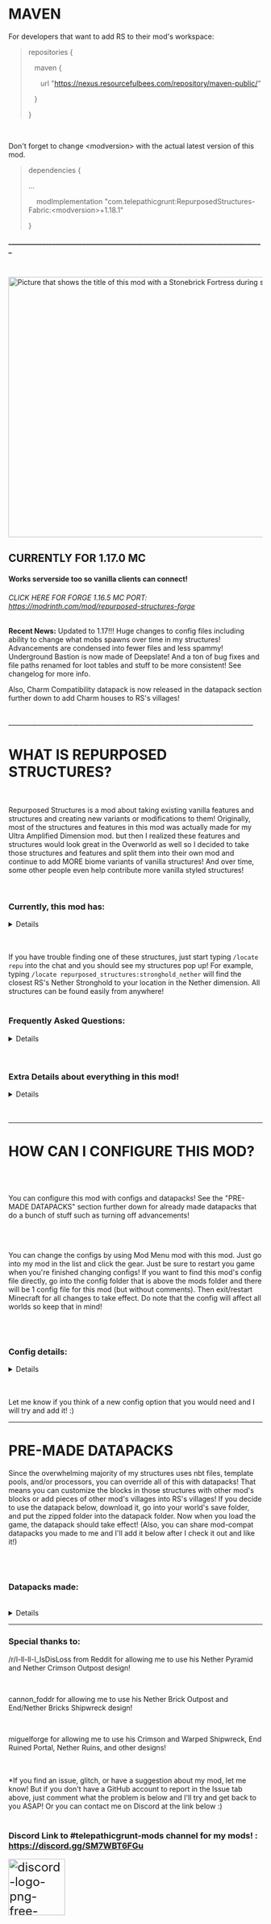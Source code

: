 # MAVEN

For developers that want to add RS to their mod's workspace:

<blockquote>
repositories {

&nbsp;&nbsp;&nbsp;maven {

&nbsp;&nbsp;&nbsp;&nbsp;&nbsp;&nbsp;url "https://nexus.resourcefulbees.com/repository/maven-public/"

&nbsp;&nbsp;&nbsp;}

}
</blockquote>

&nbsp;

Don't forget to change \<modversion> with the actual latest version of this mod.

<blockquote>
dependencies {

...

&nbsp;&nbsp;&nbsp;&nbsp;modImplementation "com.telepathicgrunt:RepurposedStructures-Fabric:\<modversion>+1.18.1"

}</blockquote>

**____________________________________________________________________________**

&nbsp;

<img src="https://i.imgur.com/lD8Pa6U.png" alt="Picture that shows the title of this mod with a Stonebrick Fortress during sunset behind the text" width="1519" height="516"></img>
## CURRENTLY FOR 1.17.0 MC
#### Works serverside too so vanilla clients can connect!
###### CLICK HERE FOR FORGE 1.16.5 MC PORT: https://modrinth.com/mod/repurposed-structures-forge

**Recent News:** Updated to 1.17!!! Huge changes to config files including ability to change what mobs spawns over time in my structures! Advancements are condensed into fewer files and less spammy! Underground Bastion is now made of Deepslate! And a ton of bug fixes and file paths renamed for loot tables and stuff to be more consistent! See changelog for more info.

Also, Charm Compatibility datapack is now released in the datapack section further down to add Charm houses to RS's villages!

<br/>
____________________________________________________________________________

# WHAT IS REPURPOSED STRUCTURES?
<br/>

Repurposed Structures is a mod about taking existing vanilla features and structures and creating new variants or modifications to them! Originally, most of the structures and features in this mod was actually made for my Ultra Amplified Dimension mod. but then I realized these features and structures would look great in the Overworld as well so I decided to take those structures and features and split them into their own mod and continue to add MORE biome variants of vanilla structures! And over time, some other people even help contribute more vanilla styled structures!

<br/>

### Currently, this mod has:
<details>

- Jungle Fortresses which are Nether Fortresses using Stonebrick blocks and spawns in Jungles!
- 10 Dungeons variants
- 14 new Mineshaft types
- 10 new biome variants of Villages
- 15 new temples variants
- 2 new biome variants of Igloos
- 13 new Pillager Outposts
- 4 new types of Shipwrecks
- 7 new Mansion types
- 5 new Witch Huts types
- 3 new kinds of Ruins! (2 on land. 1 in Nether)
- A Nether themed End City
- A Nether Strongholds
- An Underground Bastion in Overworld
- 6 new Desert Well variations were made for other biomes
</details>
<br/>
<br/>

If you have trouble finding one of these structures, just start typing `/locate repu` into the chat and you should see my structures pop up! For example, typing `/locate repurposed_structures:stronghold_nether` will find the closest RS's Nether Stronghold to your location in the Nether dimension. All structures can be found easily from anywhere!
<br/>
<br/>

### Frequently Asked Questions:
<details>


Q: Does this mod work with [YUNG's Better Strongholds](https://www.curseforge.com/minecraft/mc-mods/yungs-better-strongholds-fabric) mod?

<br/>
A: Yes indeed it will. Do note, RS's Nether Stronghold will still spawn in Nether biomes and be unchanged.

<br/>
<br/>
<br/>
<br/>

Q: Does this mod work with [YUNG's Better Mineshafts](https://www.curseforge.com/minecraft/mc-mods/yungs-better-mineshafts-fabric) mod?

<br/>
A: Yep! This mod works with YUNG's Better Mineshafts lol. I added code to make our mods compatible. Both of our mineshafts should spawn in the world.

<br/>
<br/>
<br/>
<br/>

Q: Does this mod conflict with ___ mod?

<br/>
A: Highly unlikely. My mod adds structures to biomes directly so any conflict would be extremely rare. Best way to know is to just try my mod with the other mod. If you find they do conflict somehow, PLEASE let me know so I can investigate and release a fix! :)

<br/>
<br/>
<br/>
<br/>

Q: The advancements are annoying! I want to turn them off!

<br/>
A: There are datapacks to turn off the advancements. Scroll down to the "PRE-MADE DATAPACKS" section farther down and open the spoiler to get the disable advancements datapacks!

<br/>
<br/>
<br/>
<br/>

Q: How can I change the language that this mod uses?

<br/>

A: You can use a Resourcepack to add new languages and help contribute! [Click here for more info!](https://github.com/TelepathicGrunt/RepurposedStructures-Fabric/releases/tag/0.0.8)

<br/>
<br/>
<br/>
<br/>

Q: Can I use this mod in a modpack?

<br/>
A: Yep! You can use this mod in a modpack :)

<br/>
<br/>
<br/>
<br/>

Q: Can I modify the source code of this mod to make changes?

<br/>
A: You can but just make sure you respect my license which is LGPL. That means, if you plan on distributing a modified Repurposed Structures jar, you should open source it by making the modified source code visible and licensed under an open source license. But truthfully, if you want to make a change, ask me first or make a PR into my mod as I might actually add it to the base mod itself! 
</details>
<br/>
<br/>

### Extra Details about everything in this mod!

<details>
<br/>

Note: all chest loot info can be found here in the loot table files for the structure! : [https://github.com/TelepathicGrunt/RepurposedStructures-Fabric/tree/1.16/src/main/resources/data/repurposed_structures/loot_tables/chests](https://github.com/TelepathicGrunt/RepurposedStructures-Fabric/tree/1.16/src/main/resources/data/repurposed_structures/loot_tables/chests)

<br/>
<br/>

### Village Variants

<details>
Note: Some village houses will have custom loot to match their biome better but nothing too crazy for balance reasons. The Nether based villages are full of fully armored Piglins and have fully unique chest loot.

<br/>
<br/>

Variants:

<br/>

-Badlands Village

-Birch Village

-Dark Forest Village

-Jungle Village

-Swamp Village

-Mountains Village

-Giant Taiga Village

-Oak Village

-Crimson Village

-Warped Village

</details>

<br/>

### Dungeons

<details>

#### Badlands Dungeons spawner's mob rates

48% : Husk

25% : Cave Spider

17% : Skeleton

8% : Spider

2% : Illusioner

<br/>

#### Dark Forest Dungeons spawner's mob rates

43% : Zombie

20% : Spider

20% : Skeleton

15% : Vex

2% : Illusioner

1% : Creeper

<br/>

#### Desert Dungeons spawner's mob rates

73% : Husk

13% : Spider

12% : Skeleton

1% : Llama

1% : Illusioner

<br/>

#### End Dungeons spawner's mob rates

86% : Endermite

12% : Enderman

2% : Phantom

<br/>

Spawns Shulker Box instead of Chests to hold the loot but spawns less frequently than Chests.

<br/>

#### Icy Dungeons spawner's mob rates

75% : Stray

25% : Cave Spider

<br/>

#### Jungle Dungeons spawner's mob rates

37% : Zombie

25% : Parrot

18% : Spider

18% : Skeleton

1% : Chicken

1% : Creeper

<br/>

#### Mushroom Dungeons spawner's mob rates

#### if above Y = 64

96% : Rabbit

4% : Mooshroom

<br/>

#### if below Y = 64

96% : Bat

4% : Mooshroom

<br/>

#### Nether Dungeons spawner's mob rates

#### if above Y = 30

44% : Zombified Piglin

20% : Strider

26% : Magma Cube

10% : Blaze

<br/>

#### if below Y = 30

44% : Zombified Piglin

20% : Strider

25% : Magma Cube

10% : Blaze

1% : Wither Skeleton

<br/>

#### Snow Dungeons spawner's mob rates

37% : Stray

25% : Cave Spider

24% : Zombie

12% : Spider

2% : Snow Golem

<br/>

#### Swamp Dungeons spawner's mob rates

24% : Zombie

24% : Drowned

16% : Spider

16% : Skeleton

9% : Vex

1% : Slime

<br/>

#### Ocean Dungeons spawner's mob and loot rates

Chest loot

45% : Normal Dungeon loot

33% : Shipwreck Supplies loot

13% : Small Ruins loot

8% : Big Ruins loot

1% : Buried Treasure loot

plus a few various other ocean-themed loot

<br/>

#### Mob Spawner in Frozen Ocean biomes

96% : Drowned

3% : Squid

1% : Turtle

<br/>

#### Mob Spawner in Cold Ocean biomes

96% : Drowned

3% : Salmon

1% : Turtle

<br/>

#### Mob Spawner in neutral Ocean biomes

96% : Drowned

3% : Cod

1% : Turtle

<br/>

#### Mob Spawner in Lukewarm Ocean biomes

96% : Drowned

3% : Pufferfish

1% : Turtle

<br/>

#### Mob Spawner in Warm Ocean biomes

96% : Drowned

3% : Tropical Fish

1% : Turtle

</details>

<br/>

### Mineshafts

<details>
All other Mineshafts has Cave Spider Spawner unless otherwise specified. And chest loot is specifically tailored to every Mineshaft with some having very unique loot and others having loot that's barely different.

<br/>
<br/>

#### Variants:

<br/>

-Birch Mineshafts

-Desert Mineshafts

-Jungle Mineshafts

-Savanna Mineshafts

-Stone Mineshafts

-Taiga Mineshafts

-Swamp Mineshafts

-Dark Forest Mineshafts

-Icy Mineshafts (has Stray Spawners)

-Ocean Mineshafts (has Drowned Spawners)

-Nether Mineshafts (has Blaze Spawners)

-Warped Mineshafts (has Blaze Spawners)

-Crimson Mineshafts (has Blaze Spawners)

-End Mineshafts (has Endermite Spawners) and will also naturally spawn Endermites over time)

</details>

<br/>

### Mansions
<details>

Chest loot is using a barely modified Woodland Mansion chest loot with most changes being the food. Mansion spawnrates are set to be very rare by default as to not clutter your world. This can be changed in configs.

<br/>
<br/>

Cartographers may sell maps to these mansions in their level 4 trades

<br/>
<br/>

Variants:

<br/>

-Birch Mansion

-Taiga Mansion

-Jungle Mansion

-Oak Mansion

-Savanna Mansion

-Desert Mansion

-Snowy Mansion
</details>

<br/>

### Nether City (Nether themed End City without the ship)
<details>

Will spawn Blazes often and Wither Skeletons very rarely inside the city over time

<br/>
<br/>

Spawns several Wither skeletons upon first generation

<br/>
<br/>

Maps to Nether Cities can be found in Nether Ruins or very rarely, in chest in Cartographer buildings in Warped/Crimson Villages

<br/>
<br/>

Chest loot is highly Netherite based to reflect the danger of the city
</details>

<br/>

### Bastions

<details>
#### Underground Bastions

<details>
Spawns only Skeletons over time inside instead of other monsters

Skeletons at initial spawning may have swords, be slightly faster, and wearing stronger armor

Reduced the chances of Underground Bastions not having a stable, unit, or treasure room. Most of time, there will be a massive room underground for the bastion.
</details>
</details>

<br/>

### Ruins

<details>

#### Warm Land Ruins

<details>
May contain maps to Underground Bastions in ungenerated chunks

<br/>

High amounts of Wheat surrounding the ruins
</details>

<br/>

#### Hot Land Ruins

<details>
May contain maps to Underground Bastions in ungenerated chunks
</details>

<br/>

#### Nether Ruins

<details>
May contain maps to Bastion Remnants or Nether Cities
</details>
</details>

<br/>

### Jungle Fortress
<details>
Can naturally spawn Wither Skeletons over time but it is extremely rare

<br/>

May spawn Drowned upon first generation with some armor in the flooded hallways

<br/>

Will have 2 Silverfish Mob Spawners as well as random blocks sometimes being infested already
</details>

<br/>

### End Ruined Portals

<details>
Chest Loot is heavily high-leveled gold based. May also contain maps or End City maps.
</details>

<br/>

### Outposts
<details>

#### All Overworld Outposts

<br/>

All Overworld Repurposed Structures Outpost will spawn Pillagers over time. And chest loot is nearly identical to the normal Pillager Outpost loot but some changes has been done to make the loot fit the biome theme they are in.

<br/>
<br/>

Some of the "aged" version of the Outpost towers are more unique in their decay or aged looks. This is based on how Vanilla Outpost tower can be either normal or "overgrown" with Mossy Cobblestone.

<br/>
<br/>

#### Overworld Variants:

<br/>

-Birch Outposts

-Desert Outposts

-Jungle Outposts

-Giant Tree Taiga Outposts

-Stone Mineshafts

-Badlands Mineshafts

-Taiga Outposts

-Oak Mineshafts

-Icy Mineshafts

-Snowy Outposts (can have trapped Snow Golems as well)

<br/>

#### End Outpost

<br/>

Can naturally spawn Phantoms over time

<br/>

Spawns with Chorus Plants and some Shulkers mobs

<br/>

Chests loot is heavily combat based with stuff that is effective against Phantoms

<br/>

#### Nether Brick Outpost

<br/>

Can naturally spawn Piglins over time

<br/>

Chests loot is heavily combat based with gold gear

<br/>

#### Warped Outpost

<br/>

Can naturally spawn Piglins over time

<br/>

Chests loot is heavily combat based with gold gear

<br/>

#### Crimson Outpost

<br/>

Can naturally spawn Piglins over time

<br/>

Chests loot is heavily combat based with gold gear
</details>

<br/>

### Temples
<details>

#### Nether Wasteland Temple

<br/>

Dispensers: 5 to 14 Arrows of Harming II

<br/>

Has one hidden Zombified Piglin spawner

<br/>

#### Nether Basalt Temple

<br/>

Dispensers: 5 to 14 Arrows of Weakness I

<br/>

Has one hidden Magma Cube spawner

<br/>

#### Nether Crimson Temple

<br/>

Dispensers: 5 to 14 Arrows of Harming II

<br/>

Has one hidden Zoglin spawner

<br/>

#### Nether Warped Temple

<br/>

Dispensers: 5 to 14 Arrows of Harming II

<br/>

Has one hidden Enderman spawner and 1 Strider spawner

<br/>

#### Nether Soul Temple

<br/>

Dispensers: A mix of Arrows of Slowness and Fire Charges

<br/>

Has two hidden Skeleton spawners
</details>

<br/>

### Pyramids
<details>

#### Nether Pyramid

<br/>

Has two hidden Zombified Piglin spawners

<br/>

#### End Pyramid

<br/>

Has great loot but also has hidden Endermite spawners. Also has custom banners!

<br/>

#### Badlands Pyramid

<br/>

Has two hidden Husk spawners

<br/>

#### Icy Pyramid

<br/>

#### Snowy Pyramid

<br/>

Has two hidden Stray spawners

<br/>

#### Flower Forest Pyramid

<br/>

Has lots of bigger explosion radius Creepers

<br/>

#### Ocean Pyramid

<br/>

Has 4 Drowned with Tridents. They have a small chance of dropping Trident or their Turtle Helmet

<br/>

#### Jungle Pyramid

<br/>

Has a high amount of Silverfish infested blocks

<br/>

#### Giant Tree Taiga Pyramid

<br/>

#### Mushroom Pyramid

<br/>

Has no traps and much greater quantity of loot!

</details>

<br/>

### Shipwrecks
<details>

#### End Shipwreck

<br/>

You may find maps and if you are EXTREMELY lucky, maybe an Elytra in their chests! They can also have unique Firework Stars and rarely, Dragon's Breath too!

<br/>

#### Nether Bricks Shipwreck

<br/>

(Can naturally spawn Wither Skeletons over time)

<br/>

You may find maps and if you are EXTREMELY lucky, maybe an Elytra in their chests! Also, they got unique banners!

<br/>

#### Crimson Shipwreck

<br/>

(Can naturally spawn Wither Skeletons over time)

<br/>

You may find maps and unique Firework Stars in their chests! Also, they got unique banners!

<br/>

#### Warped Shipwreck

<br/>

(Can naturally spawn Wither Skeletons over time)

<br/>

You may find maps and unique Firework Stars in their chests! Also, they got unique banners!
</details>

<br/>


### Strongholds
<details>

#### Nether Stronghold Chest rates and Blaze Spawner locations

<br/>

(Can naturally spawn Blaze, Zombified Piglins, Wither Skeletons, Skeletons, and Magma Cubes over time)

<br/>

Storage rooms has 4 chests instead of 1 due to them not having much loot naturally.

<br/>

The Silverfish spawner at the Portal Room is now a Blaze spawner.

<br/>

Extra spawners are added to storage room, the room with the pillar that holds 4 Torches, and fountain room.

<br/>

#### The mob rates are the following:

<br/>

50% : Blaze

30% : Zoglin

20% : Zombiefied Piglin
</details>

<br/>


### Witch Huts

<details>
Will spawn Witches and Cats over time like vanilla Witch Huts.

<br/>

#### Variants:

<br/>

- Oak Witch Hut

- Taiga Witch Hut

- Birch Witch Hut

- Dark Forest Witch Hut

- Giant Tree Taiga Witch Hut
</details>

<br/>

### Grassy Igloo and Stone Igloo loot

<details>
The basement's chest and Brewing Stand uses the normal Igloo's.

<br/>

Grassy Igloo has a Bed, Crafting Table, Furnace, and a Lantern.

<br/>

Stone Igloo has a Blast Furnace, Campfire, 1 Iron Ore, a Lantern, a Bed, and a Stone Pickaxe on Crafting Table.

</details>
<br/>

### Wells

<details>

#### Badlands Well

1% chance of having a Bell

Each of the 5 blocks inside has a 15% chance of being a Gold Ore

<br/>

#### Forest Well

1% chance of having a Bell

Each of the 5 blocks inside has a 30% chance of being an Iron Ore

<br/>

#### Mossy Stone Well

1% chance of having a Bell

Each of the 5 blocks inside has a 12% chance of being an Emerald Ore

<br/>

#### Snow Well

1% chance of having a Bell

Each of the 5 blocks inside has a 30% chance of being a Lapis Ore

<br/>

#### Nether Well

1% chance of having a Bell

Each of the 5 blocks inside has a 8% chance of being a Chiseled Quartz block and a 50% chance of being a Quartz Ore

<br/>

#### Mushroom Well

1% chance of having a Bell

Each of the 5 blocks inside has a 30% chance of being a Redstone Ore or Iron Ore
</details>
</details>
<br/>
<br/>

______________________________________________________________________________

# HOW CAN I CONFIGURE THIS MOD?

<br/>
<br/>

You can configure this mod with configs and datapacks! See the "PRE-MADE DATAPACKS" section further down for already made datapacks that do a bunch of stuff such as turning off advancements!

<br/>
<br/>

You can change the configs by using Mod Menu mod with this mod. Just go into my mod in the list and click the gear. Just be sure to restart you game when you're finished changing configs! If you want to find this mod's config file directly, go into the config folder that is above the mods folder and there will be 1 config file for this mod (but without comments). Then exit/restart Minecraft for all changes to take effect. Do note that the config will affect all worlds so keep that in mind!

<br/>
<br/>

### Config details:

<details>
Right now, there are lots of config options. The big one that you may be interested in is the spawnrate config for every structure and yes, you can even fully turn off the structures too. The config comments will help walk you through on how to adjust the rates. Furthermore, you can even blacklist dimensions or biomes as well! For some structures, you can change the maximum and minimum y value that they can start their generation at and far more! Check out the config for everything you can do!

<br/>
<br/>

Furthermore, you can make datapacks to modify or change a huge amount of stuff in my mod including modifying how structures look! Here's a flat world of all the pieces of my nbt-based structures. Use this to make editing and overriding structure pieces easier with datapacks:
[Repurposed Structures - pieces world (click here)](https://github.com/TelepathicGrunt/RepurposedStructures-Fabric/releases/tag/0.0.10)

<br/>
<br/>

All the tags this mod uses are under data.repurposed_structures.tags.blocks and you can specify more than one block. The json tag files you can override can be found at:
[Block Tags for Repurposed Structures (click here)](https://github.com/TelepathicGrunt/RepurposedStructures/tree/master/src/main/resources/data/repurposed_structures/tags/blocks)

<br/>
<br/>

If you want to change the loot tables that the structures in this mod uses, you can override my loot tables with a data pack! Here's a datapack with the default loot tables: [
Repurposed_Structures-Loottables (click here)](https://github.com/TelepathicGrunt/RepurposedStructures-Fabric/releases/tag/0.0.11)

<br/>
<br/>

The mob spawner for all none-nbt based structures can be changed with datapacks as well! You can download the spawner datapack here and change the entries inside the json files to add, remove, or change mob chances in spawners!:
[Repurposed_Structures-Mob_Spawners (click here)](https://github.com/TelepathicGrunt/RepurposedStructures-Fabric/releases/tag/0.0.5)

<br/>
<br/>

And some structure pieces such as Wells, Villages, Outposts, Shipwrecks, Pyramids, and Igloos can also be overridden with datapacks. Furthermore, the template pools that holds structure pieces for Villages and other structures can also be overridden with datapacks to add your own pieces to the villages or other structures! You can find what pieces or pools can be replaced and their filenames here:
[Overridable structure nbt files (click here)](https://github.com/TelepathicGrunt/RepurposedStructures/tree/master/src/main/resources/data/repurposed_structures/structures)
[Overridable structure pool files (click here)](https://github.com/TelepathicGrunt/RepurposedStructures/tree/master/src/main/resources/data/repurposed_structures/worldgen)

<br/>
<br/>

For the expert datapackers, there's actually a hidden neat way to add new pieces to any Jigsaw Structure without overriding their pool file! (Villages, outposts, all of RS's structures minus mansions, etc) For example, instead of overriding `data\repurposed_structures\worldgen\template_pool\village\birch\houses.json` to add new houses to my Birch Village, replace `worldgen\template` in the datapack with `pool_additions` and have the template pool file only have the entries you want merged into the main pool file. Repurposed Structures will detect these files from ALL datapacks and merge the pool_additions pool entries into the actual template pool file that the path points to. Yes, Repurposed Structures will read all pool_additions files from all datapacks that even have the same path so that the datapacks do not override each other's pool_additions! Neat stuff! And it works with other pools too! Just make sure the piece you are adding has a Jigsaw Block with the right name so the actual structure can connect and spawn the piece.

To help you with this cool pool_additions feature, this 18 minute tutorial should help walk you through creating a building, saving it, and adding it to RS's structures with a datapack! https://youtu.be/kzRQrQqlYjw
</details>

<br/>
<br/>

Let me know if you think of a new config option that you would need and I will try and add it! :)

______________________________________________________________________________

# PRE-MADE DATAPACKS


Since the overwhelming majority of my structures uses nbt files, template pools, and/or processors, you can override all of this with datapacks! That means you can customize the blocks in those structures with other mod's blocks or add pieces of other mod's villages into RS's villages! If you decide to use the datapack below, download it, go into your world's save folder, and put the zipped folder into the datapack folder. Now when you load the game, the datapack should take effect! (Also, you can share mod-compat datapacks you made to me and I'll add it below after I check it out and like it!)

<br/>
<br/>

### Datapacks made:

<br/>

<details>

### [Charm Compatibility pack!](https://github.com/TelepathicGrunt/RepurposedStructures-Fabric/releases/tag/2.0.0)

<br/>

Want lumberjacks and beekeeper houses in Repurposed Structures's villages in 1.17+ MC? No problem! Slap on this datapack and problem solved!

<br/>

Charm mod: [https://www.curseforge.com/minecraft/mc-mods/charm]

Download link: [Repurposed_Structures-Charm](https://github.com/TelepathicGrunt/RepurposedStructures-Fabric/releases/tag/2.0.0)

<br/>
<br/>
<br/>

###  [Landmark Compatibility pack!](https://github.com/TelepathicGrunt/RepurposedStructures-Fabric/releases/tag/0.0.4)
<br/>

Add this datapack to the world's datapack folder to add compatibility between Repurposed Structures and Landmark mod!

<br/>

Landmark mod: [https://www.curseforge.com/minecraft/mc-mods/landmark](https://www.curseforge.com/minecraft/mc-mods/landmark)

Download link: [Repurposed_Structures-Landmark](https://github.com/TelepathicGrunt/RepurposedStructures-Fabric/releases/tag/0.0.4)

<br/>
<br/>
<br/>

### [Hidden Advancement pack!](https://github.com/TelepathicGrunt/RepurposedStructures-Fabric/releases/tag/0.0.3)

<br/>

Add this datapack to the world's datapack folder to make Repurposed Structures's advancements no longer pop up on screen! The advancement will then only be able to be viewed in the advancements menu and nowhere else.

<br/>

Download link: [Repurposed_Structures-Hidden_Advancements](https://github.com/TelepathicGrunt/RepurposedStructures-Fabric/releases/tag/0.0.3)

<br/>
<br/>
<br/>

### [Disabled Advancement pack!](https://github.com/TelepathicGrunt/RepurposedStructures-Fabric/releases/tag/0.0.6)

<br/>

Add this datapack to the world's datapack folder to make Repurposed Structures's advancements never trigger ever! No popup. Nothing in Advancement screen. Use this if you want no more advancements at all.

<br/>

Download link: [Repurposed_Structures-Disabled_Advancements](https://github.com/TelepathicGrunt/RepurposedStructures-Fabric/releases/tag/0.0.6)

<br/>
<br/>
<br/>

### [Vanilla Loottable pack!](https://github.com/TelepathicGrunt/RepurposedStructures-Fabric/releases/tag/0.0.12)

<br/>

Add this datapack (the .zip file) to the world's datapack folder to make all RS structure's loot tables to use the same loot table as the vanilla structures that they are based upon. For example, Nether Pyramids now uses vanilla Desert Temple loot table. This can be helpful if you do not want RS structures to have customized loot tables

<br/>

Download link: [Repurposed_Structures-Vanilla_Loottables](https://github.com/TelepathicGrunt/RepurposedStructures-Fabric/releases/tag/0.0.12)

<br/>
<br/>
<br/>

### [Translation Resourcepack!](https://github.com/TelepathicGrunt/RepurposedStructures-Fabric/releases/tag/0.0.8)

<br/>

For clients without this mod on and is connecting to a server that does have Repurposed Structures on, the clients can put on this resourcepack (the .zip file). This allows the clients to switch to other languages that comes with the resourcepack such as Spanish or Simplified Chinese. More info in the link.

<br/>

Download link: [Repurposed_Structures-Translation_Resourcepack](https://github.com/TelepathicGrunt/RepurposedStructures-Fabric/releases/tag/0.0.8)
</details>

______________________________________________________________________________

### Special thanks to:

/r/l-ll-ll-l_IsDisLoss from Reddit for allowing me to use his Nether Pyramid and Nether Crimson Outpost design!

<br/>

cannon_foddr for allowing me to use his Nether Brick Outpost and End/Nether Bricks Shipwreck design!

<br/>

miguelforge for allowing me to use his Crimson and Warped Shipwreck, End Ruined Portal, Nether Ruins, and other designs!
<br/>
<br/>
<br/>

*If you find an issue, glitch, or have a suggestion about my mod, let me know! But if you don't have a GitHub account to report in the Issue tab above, just comment what the problem is below and I'll try and get back to you ASAP! Or you can contact me on Discord at the link below :)
<br/>
<br/>

### Discord Link to #telepathicgrunt-mods channel for my mods! : https://discord.gg/SM7WBT6FGu
<a class="anchor-3Z-8Bb anchorUnderlineOnHover-2ESHQB" style="font-size: 24px;" tabindex="0" title="https://discord.gg/SM7WBT6FGu" role="button" href="https://discord.gg/SM7WBT6FGu" target="_blank" rel="noopener noreferrer"><img src="https://www.freepnglogos.com/uploads/discord-logo-png/concours-discord-cartes-voeux-fortnite-france-6.png" alt="discord-logo-png-free-transparent-png-logos-discord-png-logo-300_300 (PNG)  | BeeIMG" width="112" height="112" /></a>

&nbsp;
